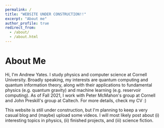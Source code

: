 ```yaml
---
permalink: /
title: "WEBSITE UNDER CONSTRUCTION!!"
excerpt: "About me"
author_profile: true
redirect_from: 
  - /about/
  - /about.html
---
```


About Me
======

Hi, I'm Andrew Yates. I study physics and computer science at Cornell University. Broadly speaking, my interests are quantum computing and quantum information theory, along with their applications to fundamental physics (e.g. quantum gravity) and machine learning (e.g. reservoir computing). As of Fall 2021, I work with Peter McMahon's group at Cornell and John Preskill's group at Caltech. For more details, check my CV :)

This website is still under construction, but I'm planning to keep a very casual blog and (maybe) upload some videos. I will most likely post about (i) interesting topics in physics, (ii) finished projects, and (iii) science fiction.

